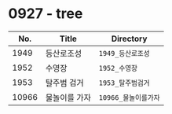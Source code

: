 # 0927 - tree

| No.  | Title           | Directory             |
| ---- | --------------- | --------------------- |
| 1949 | 등산로조성 | `1949_등산로조성` |
| 1952 | 수영장 | `1952_수영장` |
| 1953 | 탈주범 검거 | `1953_탈주범검거` |
| 10966 | 물놀이를 가자 | `10966_물놀이를가자` |


